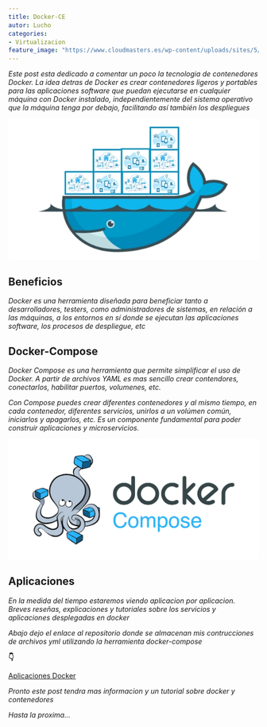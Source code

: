 ```yaml
---
title: Docker-CE
autor: Lucho
categories:
- Virtualizacion
feature_image: "https://www.cloudmasters.es/wp-content/uploads/sites/5/2019/11/docker-banner2-process-s1920x-t1558442662.jpg"
---
```


_Este post esta dedicado a comentar un poco la tecnologia de contenedores Docker. La idea detras de Docker es crear contenedores ligeros y portables para las aplicaciones software que puedan ejecutarse en cualquier máquina con Docker instalado, independientemente del sistema operativo que la máquina tenga por debajo, facilitando así también los despliegues_

![Docker](/assets/img/sample/docker.jpg)

## Beneficios

_Docker es una herramienta diseñada para beneficiar tanto a desarrolladores, testers, como administradores de sistemas, en relación a las máquinas, a los entornos en sí donde se ejecutan las aplicaciones software, los procesos de despliegue, etc_

## Docker-Compose

_Docker Compose es una herramienta que permite simplificar el uso de Docker. A partir de archivos YAML es mas sencillo crear contendores, conectarlos, habilitar puertos, volumenes, etc._

_Con Compose puedes crear diferentes contenedores y al mismo tiempo, en cada contenedor, diferentes servicios, unirlos a un volúmen común, iniciarlos y apagarlos, etc. Es un componente fundamental para poder construir aplicaciones y microservicios._

![Docker-Compose](/assets/img/sample/Docker-Compose.jpg)

## Aplicaciones

_En la medida del tiempo estaremos viendo aplicacion por aplicacion. Breves reseñas, explicaciones y tutoriales sobre los servicios y aplicaciones desplegadas en docker_

_Abajo dejo el enlace al repositorio donde se almacenan mis contrucciones de archivos yml utilizando la herramienta docker-compose_

**👇**

[Aplicaciones Docker](https://github.com/Lucho00Cuba/Docker)

_Pronto este post tendra mas informacion y un tutorial sobre docker y contenedores_

_Hasta la proxima..._